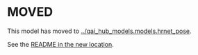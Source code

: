
# MOVED
This model has moved to [../qai_hub_models.models.hrnet_pose](../hrnet_pose).

See the [README in the new location](../hrnet_pose/README.md).
